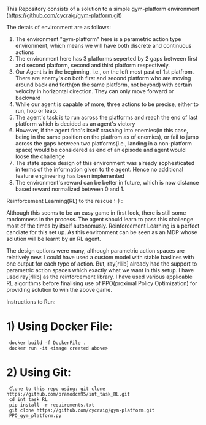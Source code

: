 This Repository consists of a solution to a simple gym-platform environment (https://github.com/cycraig/gym-platform.git)

The detais of environment are as follows:
1) The environment "gym-platform" here is a parametric action type environment, which means we will have both discrete and continuous actions
2) The environment here has 3 platforms seperted by 2 gaps between first and second platform, second and third platform respectively. 
3) Our Agent is in the beginning, i.e., on the left most past of 1st platfrom. There are enemy's on both first and second platform who are moving around back and forth(on the same platform, not beyond) with certain velocity in horizontal direction. They can only move forward or backward
4) While our agent is capable of more, three actions to be precise, either to run, hop or leap.
5) The agent's task is to run across the platforms and reach the end of last platform which is decided as an agent's victory
6) However, if the agent find's itself crashing into enemies(in this case, being in the same position on the platfrom as of enemies), or fail to jump across the gaps between two platforms(i.e., landing in a non-platform space) would be considered as end of an episode and agent would loose the challenge
7) The state space design of this environment was already sophesticated in terms of the information given to the agent. Hence no additional feature engineering has been implemented
8) The environment's reward can be better in future, which is now distance based reward normalized between 0 and 1. 

Reinforcement Learning(RL) to the rescue :-) :


Although this seems to be an easy game in first look, there is still some randomness in the process. The agent should learn to pass this challenge most of the times by itself autonomusly. Reinforcement Learning is a perfect candiate for this set up. As this environment can be seen as an MDP whose solution will be learnt by an RL agent.


The design options were many, although parametric action spaces are relatively new. I could have used a custom model with stable baslines with one output for each type of action. But, ray[rllib] already had the support to parametric action spaces which exactly what we want in this setup. I have used ray[rllib] as the reinforcement library. I have used various applicable RL algorithms before finalising use of PPO(proximal Policy Optimization) for providing solution to win the above game.


Instructions to Run:

# 1) Using Docker File:
     docker build -f DockerFile .
     docker run -it <image created above>
# 2) Using Git:
     Clone to this repo using: git clone https://github.com/pramodcm95/int_task_RL.git
     cd int_task_RL
     pip install -r requirements.txt
     git clone https://github.com/cycraig/gym-platform.git
     PPO_gym_platform.py
  
